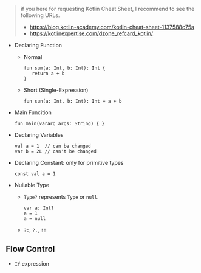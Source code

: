 > if you here for requesting Kotlin Cheat Sheet, I recommend to see the following URLs.
> * https://blog.kotlin-academy.com/kotlin-cheat-sheet-1137588c75a
> * https://kotlinexpertise.com/dzone_refcard_kotlin/

* Declaring Function
    * Normal
        ```
        fun sum(a: Int, b: Int): Int {
           return a + b
        }
        ```
    * Short (Single-Expression)
        ```
        fun sun(a: Int, b: Int): Int = a + b
        ```
* Main Funcition
    ```
    fun main(vararg args: String) { }
    ```

* Declaring Variables
   ```
   val a = 1  // can be changed 
   var b = 2L // can't be changed
   ```
* Declaring Constant: only for primitive types
   ```
   const val a = 1
   ```
* Nullable Type
   * `Type?` represents `Type` or `null`.
       ```
       var a: Int?
       a = 1
       a = null
       ```
   * `?:`, `?.`, `!!`
   
## Flow Control

* `If` expression
